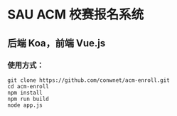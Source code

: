 # SAU ACM 校赛报名系统

## 后端 Koa，前端 Vue.js

### 使用方式：

~~~
git clone https://github.com/conwnet/acm-enroll.git
cd acm-enroll
npm install
npm run build
node app.js
~~~